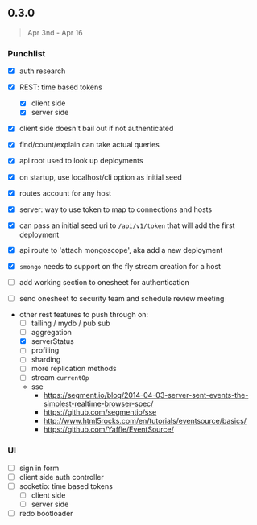 ## 0.3.0

> Apr 3nd - Apr 16

### Punchlist

- [x] auth research
- [x] REST: time based tokens
  - [x] client side
  - [x] server side
- [x] client side doesn't bail out if not authenticated
- [x] find/count/explain can take actual queries
- [x] api root used to look up deployments
- [x] on startup, use localhost/cli option as initial seed
- [x] routes account for any host
- [x] server: way to use token to map to connections and hosts
- [x] can pass an initial seed uri to `/api/v1/token` that will add the first deployment
- [x] api route to 'attach mongoscope', aka add a new deployment
- [x] `smongo` needs to support on the fly stream creation for a host

- [ ] add working section to onesheet for authentication
- [ ] send onesheet to security team and schedule review meeting

- other rest features to push through on:
  - [ ] tailing / mydb / pub sub
  - [ ] aggregation
  - [x] serverStatus
  - [ ] profiling
  - [ ] sharding
  - [ ] more replication methods
  - [ ] stream `currentOp`
  - sse
    - https://segment.io/blog/2014-04-03-server-sent-events-the-simplest-realtime-browser-spec/
    - https://github.com/segmentio/sse
    - http://www.html5rocks.com/en/tutorials/eventsource/basics/
    - https://github.com/Yaffle/EventSource/

### UI

- [ ] sign in form
- [ ] client side auth controller
- [ ] scoketio: time based tokens
  - [ ] client side
  - [ ] server side
- [ ] redo bootloader
